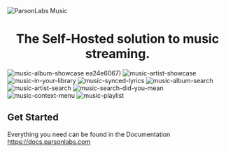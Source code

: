 ![ParsonLabs Music](https://github.com/WillKirkmanM/music/assets/98240335/6969a68f-0c1b-4ea0-826f-001fde328088)
<h1 align="center">The Self-Hosted solution to music streaming.</h1>

![music-album-showcase](https://github.com/WillKirkmanM/music/assets/98240335/f54c21fc-145f-4eb1-a7e6-72d2de352d34)
ea24e6067)
![music-artist-showcase](https://github.com/WillKirkmanM/music/assets/98240335/76d1c540-d5cd-4ab0-9ecf-7986e0d84e31)
![music-in-your-library](https://github.com/WillKirkmanM/music/assets/98240335/3b99a0c6-640e-4f38-918f-956a3ad0fd25)
![music-synced-lyrics](https://github.com/WillKirkmanM/music/assets/98240335/7798db3d-6146-4d82-bfe3-e7f63b1ce1e1)
![music-album-search](https://github.com/WillKirkmanM/music/assets/98240335/21b01fba-3705-4ad7-b610-5e549fa06b08)
![music-artist-search](https://github.com/WillKirkmanM/music/assets/98240335/b6566927-11d0-47c3-a5bf-df6abbb2e451)
![music-search-did-you-mean](https://github.com/WillKirkmanM/music/assets/98240335/318f543d-e540-4825-89e5-6a5cda96dbb2)
![music-context-menu](https://github.com/WillKirkmanM/music/assets/98240335/27da74b6-4d30-4f0e-be5a-7cba667d02e7)
![music-playlist](https://github.com/WillKirkmanM/music/assets/98240335/ee6319a1-1b7d-4896-86b6-5a886234e2b5)




## Get Started
Everything you need can be found in the Documentation https://docs.parsonlabs.com
